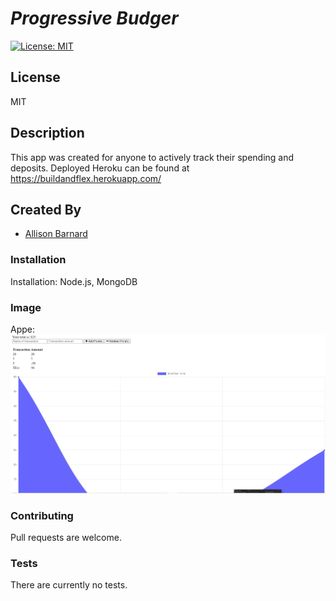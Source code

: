 # __*Progressive Budger*__
[![License: MIT](https://img.shields.io/badge/License-MIT-yellow.svg)](https://opensource.org/licenses/MIT)
## __License__
MIT

## __Description__
This app was created for anyone to actively track their spending and deposits. 
Deployed Heroku can be found at https://buildandflex.herokuapp.com/

## __Created By__
* [Allison Barnard](https://github.com/allisonbarnard07)

### __Installation__
Installation:  Node.js, MongoDB

### __Image__
Appe:
![Budget app](progressiveBudget.png)

### __Contributing__
Pull requests are welcome.

### __Tests__
There are currently no tests.
